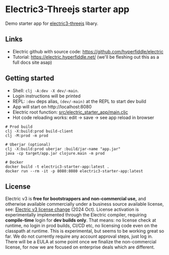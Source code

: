 # Electric3-Threejs starter app

Demo starter app for [electric3-threejs](https://github.com/HendrikLevering/electric3-threejs) libary.

## Links

* Electric github with source code: https://github.com/hyperfiddle/electric
* Tutorial: https://electric.hyperfiddle.net/ (we'll be fleshing out this as a full docs site asap)

## Getting started

* Shell: `clj -A:dev -X dev/-main`.
* Login instructions will be printed
* REPL: `:dev` deps alias, `(dev/-main)` at the REPL to start dev build
* App will start on http://localhost:8080
* Electric root function: [src/electric_starter_app/main.cljc](src/electric_starter_app/main.cljc)
* Hot code reloading works: edit -> save -> see app reload in browser

```shell
# Prod build
clj -X:build:prod build-client
clj -M:prod -m prod

# Uberjar (optional)
clj -X:build:prod uberjar :build/jar-name "app.jar"
java -cp target/app.jar clojure.main -m prod

# Docker
docker build -t electric3-starter-app:latest .
docker run --rm -it -p 8080:8080 electric3-starter-app:latest
```

## License
Electric v3 is **free for bootstrappers and non-commercial use,** and otherwise available commercially under a business source available license, see: [Electric v3 license change](https://tana.pub/lQwRvGRaQ7hM/electric-v3-license-change) (2024 Oct). License activation is experimentally implemented through the Electric compiler, requiring **compile-time** login for **dev builds only**. That means: no license check at runtime, no login in prod builds, CI/CD etc, no licensing code even on the classpath at runtime. This is experimental, but seems to be working great so far. We do not currently require any account approval steps, just log in. There will be a EULA at some point once we finalize the non-commercial license, for now we are focused on enterprise deals which are different.
